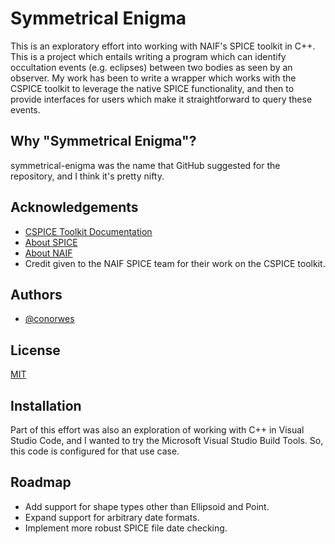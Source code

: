 
# Symmetrical Enigma

This is an exploratory effort into working with NAIF's SPICE toolkit in C++. This is a project which entails writing a program which can identify occultation events (e.g. eclipses) between two bodies as seen by an observer. My work has been to write a wrapper which works with the CSPICE toolkit to leverage the native SPICE functionality, and then to provide interfaces for users which make it straightforward to query these events.

## Why "Symmetrical Enigma"?

symmetrical-enigma was the name that GitHub suggested for the repository, and I think it's pretty nifty.

## Acknowledgements

 - [CSPICE Toolkit Documentation](https://naif.jpl.nasa.gov/pub/naif/toolkit_docs/C/cspice/)
 - [About SPICE](https://naif.jpl.nasa.gov/naif/aboutspice.html)
 - [About NAIF](https://naif.jpl.nasa.gov/naif/about.html)
 - Credit given to the NAIF SPICE team for their work on the CSPICE toolkit.

## Authors

- [@conorwes](https://www.github.com/conorwes)

## License

[MIT](https://choosealicense.com/licenses/mit/)

## Installation

Part of this effort was also an exploration of working with C++ in Visual Studio Code, and I wanted to try the Microsoft Visual Studio Build Tools. So, this code is configured for that use case.

## Roadmap

- Add support for shape types other than Ellipsoid and Point.
- Expand support for arbitrary date formats.
- Implement more robust SPICE file date checking.
